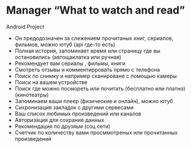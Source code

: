 # Manager “What to watch and read”

 Android Project

  - Он предодозначен за слежением прочитаных книг,  сериалов,  фильмов, можно ютуб (api где-то есть)
  - Полная история, запоминает время или страницу где вы остановились (автощаклатка или ручная)
  - Рекомендует вам сериалы , фильмы, книги
  - Смотреть отзывы и комментирровать прямо с телефона
  - Поиск по снимку и например сканироване c помощью камеры
  - Поиск на вашем устройстве
  - Поиск где можно посмореть или почитать  (бесплатно или платно) (кинотеатры)
  - Запоминаем ваши плеер  (физические и онлайн), можно ютуб
  - Сихронизация закладок с другими сервесами
  - Ваш список любимых произведений или каналов
  - Авторизация для сохрание данных
  - Рекомендация по друзяьм (соц сети)
  - Счетчик по количеству вами просммотреных или прочитанных произведений
